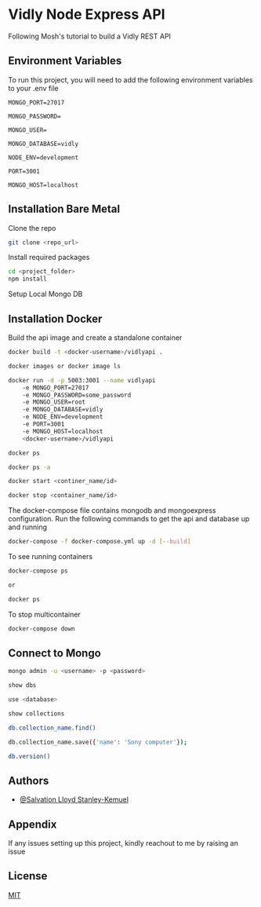 
# Vidly Node Express API

Following Mosh's tutorial to build a Vidly REST API


## Environment Variables

To run this project, you will need to add the following environment variables to your .env file

`MONGO_PORT=27017`

`MONGO_PASSWORD=`

`MONGO_USER=`

`MONGO_DATABASE=vidly`

`NODE_ENV=development`

`PORT=3001`

`MONGO_HOST=localhost`


## Installation Bare Metal

Clone the repo

```bash
git clone <repo_url>
```

Install required packages

```bash
cd <project_folder>
npm install
```

Setup Local Mongo DB

## Installation Docker

Build the api image and create a standalone container

```bash
docker build -t <docker-username>/vidlyapi .

docker images or docker image ls

docker run -d -p 5003:3001 --name vidlyapi
    -e MONGO_PORT=27017
    -e MONGO_PASSWORD=some_password
    -e MONGO_USER=root
    -e MONGO_DATABASE=vidly
    -e NODE_ENV=development
    -e PORT=3001
    -e MONGO_HOST=localhost 
    <docker-username>/vidlyapi

docker ps

docker ps -a

docker start <continer_name/id>

docker stop <container_name/id>
```

The docker-compose file contains mongodb and mongoexpress configuration.
Run the following commands to get the api and database up and running

```bash
docker-compose -f docker-compose.yml up -d [--build]
```

To see running containers

```bash
docker-compose ps 

or 

docker ps
```

To stop multicontainer

```bash
docker-compose down
```

## Connect to Mongo 

```bash
mongo admin -u <username> -p <password>

show dbs

use <database>

show collections

db.collection_name.find()

db.collection_name.save({'name': 'Sony computer'});

db.version()
```

    
## Authors

- [@Salvation Lloyd Stanley-Kemuel](https://www.github.com/skemuel007)


## Appendix

If any issues setting up this project, kindly reachout to me by raising an issue


## License

[MIT](https://choosealicense.com/licenses/mit/)

